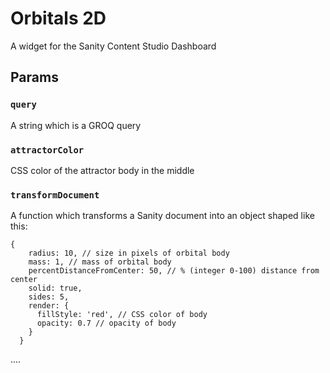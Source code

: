 # Orbitals 2D

A widget for the Sanity Content Studio Dashboard

## Params

### `query`
A string which is a GROQ query

### `attractorColor`
CSS color of the attractor body in the middle

### `transformDocument`
A function which transforms a Sanity document into an object shaped like this:

```
{
    radius: 10, // size in pixels of orbital body
    mass: 1, // mass of orbital body
    percentDistanceFromCenter: 50, // % (integer 0-100) distance from center
    solid: true,
    sides: 5,
    render: {
      fillStyle: 'red', // CSS color of body
      opacity: 0.7 // opacity of body
    }
  }
```

....